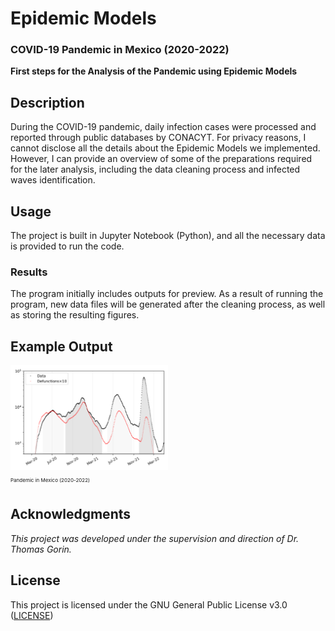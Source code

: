 # Epidemic Models
### COVID-19 Pandemic in Mexico (2020-2022)
**First steps for the Analysis of the Pandemic using Epidemic Models**

## Description
During the COVID-19 pandemic, daily infection cases were processed and reported through public databases by CONACYT. For privacy reasons, I cannot disclose all the details about the Epidemic Models we implemented. However, I can provide an overview of some of the preparations required for the later analysis, including the data cleaning process and infected waves identification.

## Usage
The project is built in Jupyter Notebook (Python), and all the necessary data is provided to run the code.
### Results
The program initially includes outputs for preview. As a result of running the program, new data files will be generated after the cleaning process, as well as storing the resulting figures.

## Example Output
<div style='align-content: center;'>
  <img style='width: 50%;' src='images/PandemicMexico.png'>
  <p style='font-size:8px;'>Pandemic in Mexico (2020-2022)</p>
</div>

## Acknowledgments
*This project was developed under the supervision and direction of Dr. Thomas Gorin.*

## License
This project is licensed under the GNU General Public License v3.0 ([LICENSE](LICENSE))
